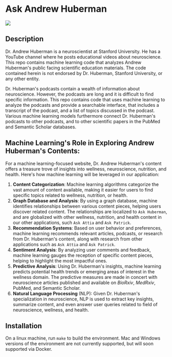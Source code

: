 # Ask Andrew Huberman

<img src="https://hubermanlab.com/wp-content/uploads/2021/05/Huberman-Lab-Podcast-Intro-1920x1080-1-1080x608.jpeg">


## Description

Dr. Andrew Huberman is a neuroscientist at Stanford University. He has a YouTube channel where he posts educational videos about neuroscience. This repo contains machine learning code that analyzes Andrew Huberman's public facing scientific education materials. The code contained herein is not endorsed by Dr. Huberman, Stanford University, or any other entity.

Dr. Huberman's podcasts contain a wealth of information about neuroscience. However, the podcasts are long and it is difficult to find specific information. This repo contains code that uses machine learning to analyze the podcasts and provide a searchable interface, that includes a transcript of the podcast, and a list of topics discussed in the podcast. Various machine learning models furthermore connect Dr. Huberman's podcasts to other podcasts, and to other scientific papers in the PubMed and Semantic Scholar databases.

## Machine Learning's Role in Exploring Andrew Huberman's Contents:

For a machine learning-focused website, Dr. Andrew Huberman's content offers a treasure trove of insights into wellness, neuroscience, nutrition, and health. Here's how machine learning will be leveraged in our application:

1. **Content Categorization**: Machine learning algorithms categorize the vast amount of content available, making it easier for users to find specific topics related to wellness, nutrition, or health.
2. **Graph Database and Analysis**: By using a graph database, machine identifies relationships between various content pieces, helping users discover related content. The relationships are localized to `Ask Huberman`, and are globalized with other wellness, nutrition, and health content in our other applications, such `Ask Attia` and `Ask Patrick`.
3. **Recommendation Systems**: Based on user behavior and preferences, machine learning recommends relevant articles, podcasts, or research from Dr. Huberman's content, along with research from other applications such as `Ask Attia` and `Ask Patrick`.
4. **Sentiment Analysis**: By analyzing user comments and feedback, machine learning gauges the reception of specific content pieces, helping to highlight the most impactful ones.
5. **Predictive Analysis**: Using Dr. Huberman's insights, machine learning predicts potential health trends or emerging areas of interest in the wellness domain. The predictive measures are made in concert with neuroscience articles published and available on $BioRxiv$, $MedRxiv$, PubMed, and Semantic Scholar.
6. **Natural Language Processing** (NLP): Given Dr. Huberman's specialization in neuroscience, NLP is used to extract key insights, summarize content, and even answer user queries related to field of neuroscience, wellness, and health.

## Installation

On a linux machine, run `make` to build the environment. Mac and Windows versions of the environment are not currently supported, but will soon supported via Docker.
